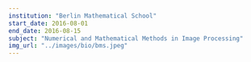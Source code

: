 ```yaml
---
institution: "Berlin Mathematical School"
start_date: 2016-08-01
end_date: 2016-08-15
subject: "Numerical and Mathematical Methods in Image Processing"
img_url: "../images/bio/bms.jpeg"
---
```

